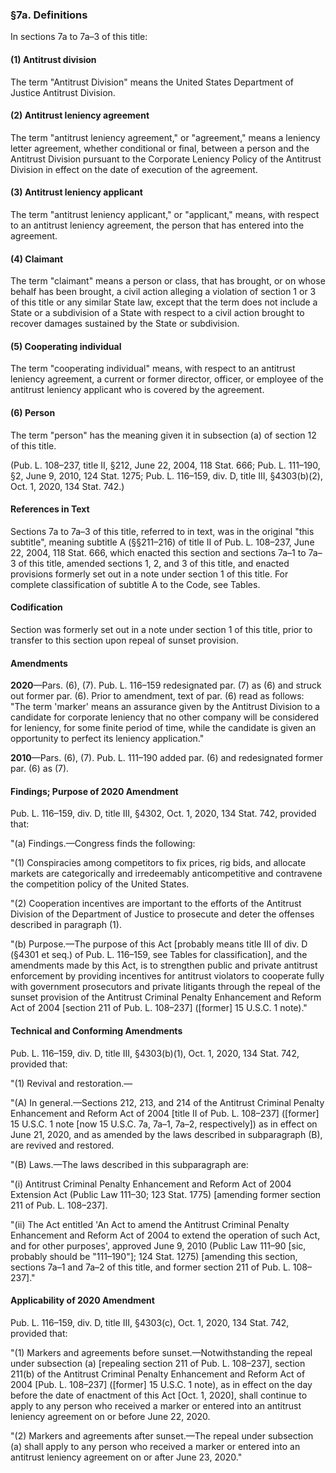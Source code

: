 ### §7a. Definitions ###

In sections 7a to 7a–3 of this title:

#### (1) Antitrust division ####

The term "Antitrust Division" means the United States Department of Justice Antitrust Division.

#### (2) Antitrust leniency agreement ####

The term "antitrust leniency agreement," or "agreement," means a leniency letter agreement, whether conditional or final, between a person and the Antitrust Division pursuant to the Corporate Leniency Policy of the Antitrust Division in effect on the date of execution of the agreement.

#### (3) Antitrust leniency applicant ####

The term "antitrust leniency applicant," or "applicant," means, with respect to an antitrust leniency agreement, the person that has entered into the agreement.

#### (4) Claimant ####

The term "claimant" means a person or class, that has brought, or on whose behalf has been brought, a civil action alleging a violation of section 1 or 3 of this title or any similar State law, except that the term does not include a State or a subdivision of a State with respect to a civil action brought to recover damages sustained by the State or subdivision.

#### (5) Cooperating individual ####

The term "cooperating individual" means, with respect to an antitrust leniency agreement, a current or former director, officer, or employee of the antitrust leniency applicant who is covered by the agreement.

#### (6) Person ####

The term "person" has the meaning given it in subsection (a) of section 12 of this title.

(Pub. L. 108–237, title II, §212, June 22, 2004, 118 Stat. 666; Pub. L. 111–190, §2, June 9, 2010, 124 Stat. 1275; Pub. L. 116–159, div. D, title III, §4303(b)(2), Oct. 1, 2020, 134 Stat. 742.)

#### References in Text ####

Sections 7a to 7a–3 of this title, referred to in text, was in the original "this subtitle", meaning subtitle A (§§211–216) of title II of Pub. L. 108–237, June 22, 2004, 118 Stat. 666, which enacted this section and sections 7a–1 to 7a–3 of this title, amended sections 1, 2, and 3 of this title, and enacted provisions formerly set out in a note under section 1 of this title. For complete classification of subtitle A to the Code, see Tables.

#### Codification ####

Section was formerly set out in a note under section 1 of this title, prior to transfer to this section upon repeal of sunset provision.

#### Amendments ####

**2020**—Pars. (6), (7). Pub. L. 116–159 redesignated par. (7) as (6) and struck out former par. (6). Prior to amendment, text of par. (6) read as follows: "The term 'marker' means an assurance given by the Antitrust Division to a candidate for corporate leniency that no other company will be considered for leniency, for some finite period of time, while the candidate is given an opportunity to perfect its leniency application."

**2010**—Pars. (6), (7). Pub. L. 111–190 added par. (6) and redesignated former par. (6) as (7).

#### Findings; Purpose of 2020 Amendment ####

Pub. L. 116–159, div. D, title III, §4302, Oct. 1, 2020, 134 Stat. 742, provided that:

"(a) Findings.—Congress finds the following:

"(1) Conspiracies among competitors to fix prices, rig bids, and allocate markets are categorically and irredeemably anticompetitive and contravene the competition policy of the United States.

"(2) Cooperation incentives are important to the efforts of the Antitrust Division of the Department of Justice to prosecute and deter the offenses described in paragraph (1).

"(b) Purpose.—The purpose of this Act [probably means title III of div. D (§4301 et seq.) of Pub. L. 116–159, see Tables for classification], and the amendments made by this Act, is to strengthen public and private antitrust enforcement by providing incentives for antitrust violators to cooperate fully with government prosecutors and private litigants through the repeal of the sunset provision of the Antitrust Criminal Penalty Enhancement and Reform Act of 2004 [section 211 of Pub. L. 108–237] ([former] 15 U.S.C. 1 note)."

#### Technical and Conforming Amendments ####

Pub. L. 116–159, div. D, title III, §4303(b)(1), Oct. 1, 2020, 134 Stat. 742, provided that:

"(1) Revival and restoration.—

"(A) In general.—Sections 212, 213, and 214 of the Antitrust Criminal Penalty Enhancement and Reform Act of 2004 [title II of Pub. L. 108–237] ([former] 15 U.S.C. 1 note [now 15 U.S.C. 7a, 7a–1, 7a–2, respectively]) as in effect on June 21, 2020, and as amended by the laws described in subparagraph (B), are revived and restored.

"(B) Laws.—The laws described in this subparagraph are:

"(i) Antitrust Criminal Penalty Enhancement and Reform Act of 2004 Extension Act (Public Law 111–30; 123 Stat. 1775) [amending former section 211 of Pub. L. 108–237].

"(ii) The Act entitled 'An Act to amend the Antitrust Criminal Penalty Enhancement and Reform Act of 2004 to extend the operation of such Act, and for other purposes', approved June 9, 2010 (Public Law 111–90 [sic, probably should be "111–190"]; 124 Stat. 1275) [amending this section, sections 7a–1 and 7a–2 of this title, and former section 211 of Pub. L. 108–237]."

#### Applicability of 2020 Amendment ####

Pub. L. 116–159, div. D, title III, §4303(c), Oct. 1, 2020, 134 Stat. 742, provided that:

"(1) Markers and agreements before sunset.—Notwithstanding the repeal under subsection (a) [repealing section 211 of Pub. L. 108–237], section 211(b) of the Antitrust Criminal Penalty Enhancement and Reform Act of 2004 [Pub. L. 108–237] ([former] 15 U.S.C. 1 note), as in effect on the day before the date of enactment of this Act [Oct. 1, 2020], shall continue to apply to any person who received a marker or entered into an antitrust leniency agreement on or before June 22, 2020.

"(2) Markers and agreements after sunset.—The repeal under subsection (a) shall apply to any person who received a marker or entered into an antitrust leniency agreement on or after June 23, 2020."